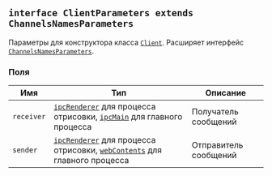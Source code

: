## `interface ClientParameters extends ChannelsNamesParameters`

Параметры для конструктора класса [`Client`](#/api/electron-rpc-client/client). Расширяет интерфейс [`ChannelsNamesParameters`](#/api/electron-rpc-types/channels-names-parameters).

### Поля

| Имя        | Тип                                                                                                                                                                                               | Описание              |
| ---------- | ------------------------------------------------------------------------------------------------------------------------------------------------------------------------------------------------- | --------------------- |
| `receiver` | [`ipcRenderer`](https://electronjs.org/docs/api/ipc-renderer#ipcrenderer) для процесса отрисовки, [`ipcMain`](https://electronjs.org/docs/api/ipc-main#ipcmain) для главного процесса             | Получатель сообщений  |
| `sender`   | [`ipcRenderer`](https://electronjs.org/docs/api/ipc-renderer#ipcrenderer) для процесса отрисовки, [`webContents`](https://electronjs.org/docs/api/web-contents#webcontents) для главного процесса | Отправитель сообщений |
